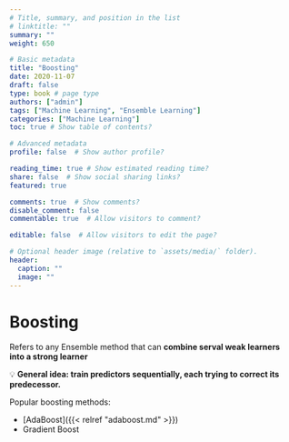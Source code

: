 ```yaml
---
# Title, summary, and position in the list
# linktitle: ""
summary: ""
weight: 650

# Basic metadata
title: "Boosting"
date: 2020-11-07
draft: false
type: book # page type
authors: ["admin"]
tags: ["Machine Learning", "Ensemble Learning"]
categories: ["Machine Learning"]
toc: true # Show table of contents?

# Advanced metadata
profile: false  # Show author profile?

reading_time: true # Show estimated reading time?
share: false  # Show social sharing links?
featured: true

comments: true  # Show comments?
disable_comment: false
commentable: true  # Allow visitors to comment?  

editable: false  # Allow visitors to edit the page?  

# Optional header image (relative to `assets/media/` folder).
header:
  caption: ""
  image: ""
---
```



# Boosting

Refers to any Ensemble method that can **combine serval weak learners into a strong learner**

💡 **General idea: train predictors sequentially, each trying to correct its predecessor.**

Popular boosting methods:
- [AdaBoost]({{< relref "adaboost.md" >}})
- Gradient Boost


